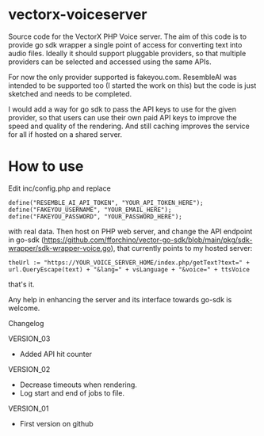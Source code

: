 # vectorx-voiceserver
Source code for the VectorX PHP Voice server. The aim of this code is to provide go sdk wrapper a single point of access 
for converting text into audio files. Ideally it should support pluggable providers, so that multiple providers can be 
selected and accessed using the same APIs.

For now the only provider supported is fakeyou.com.
ResembleAI was intended to be supported too (I started the work on this) but the code is just sketched and needs to be 
completed.

I would add a way for go sdk to pass the API keys to use for the given provider, so that users can use their own paid 
API keys to improve the speed and quality of the rendering. And still caching improves the service for all if hosted on
a shared server.

# How to use

Edit inc/config.php and replace 

`define("RESEMBLE_AI_API_TOKEN", "YOUR_API_TOKEN_HERE"); 
 define("FAKEYOU_USERNAME", "YOUR_EMAIL_HERE");
 define("FAKEYOU_PASSWORD", "YOUR_PASSWORD_HERE");
`

with real data. Then host on PHP web server, and change the API endpoint in go-sdk (https://github.com/fforchino/vector-go-sdk/blob/main/pkg/sdk-wrapper/sdk-wrapper-voice.go),
that currently points to my hosted server:

`theUrl := "https://YOUR_VOICE_SERVER_HOME/index.php/getText?text=" + url.QueryEscape(text) + "&lang=" + vsLanguage + "&voice=" + ttsVoice
`

that's it.

Any help in enhancing the server and its interface towards go-sdk is welcome. 

Changelog

VERSION_03
- Added API hit counter

VERSION_02
- Decrease timeouts when rendering.
- Log start and end of jobs to file.

VERSION_01
- First version on github
  